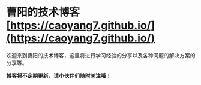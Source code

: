 # 曹阳的技术博客 [https://caoyang7.github.io/](https://caoyang7.github.io/)

欢迎来到曹阳的技术博客，这里将进行学习经验的分享以及各种问题的解决方案的分享等。

**博客将不定期更新，请小伙伴们随时关注哦！**


